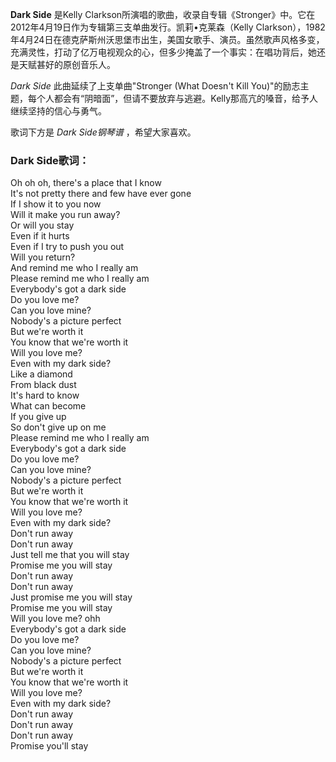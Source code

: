 

**Dark Side** 是Kelly
Clarkson所演唱的歌曲，收录自专辑《Stronger》中。它在2012年4月19日作为专辑第三支单曲发行。凯莉•克莱森（Kelly
Clarkson），1982年4月24日在德克萨斯州沃思堡市出生，美国女歌手、演员。虽然歌声风格多变，充满灵性，打动了亿万电视观众的心，但多少掩盖了一个事实：在唱功背后，她还是天赋甚好的原创音乐人。

_Dark Side_ 此曲延续了上支单曲"Stronger (What Doesn't Kill
You)"的励志主题，每个人都会有“阴暗面”，但请不要放弃与逃避。Kelly那高亢的嗓音，给予人继续坚持的信心与勇气。

歌词下方是 _Dark Side钢琴谱_ ，希望大家喜欢。

### Dark Side歌词：

Oh oh oh, there's a place that I know  
It's not pretty there and few have ever gone  
If I show it to you now  
Will it make you run away?  
Or will you stay  
Even if it hurts  
Even if I try to push you out  
Will you return?  
And remind me who I really am  
Please remind me who I really am  
Everybody's got a dark side  
Do you love me?  
Can you love mine?  
Nobody's a picture perfect  
But we're worth it  
You know that we're worth it  
Will you love me?  
Even with my dark side?  
Like a diamond  
From black dust  
It's hard to know  
What can become  
If you give up  
So don't give up on me  
Please remind me who I really am  
Everybody's got a dark side  
Do you love me?  
Can you love mine?  
Nobody's a picture perfect  
But we're worth it  
You know that we're worth it  
Will you love me?  
Even with my dark side?  
Don't run away  
Don't run away  
Just tell me that you will stay  
Promise me you will stay  
Don't run away  
Don't run away  
Just promise me you will stay  
Promise me you will stay  
Will you love me? ohh  
Everybody's got a dark side  
Do you love me?  
Can you love mine?  
Nobody's a picture perfect  
But we're worth it  
You know that we're worth it  
Will you love me?  
Even with my dark side?  
Don't run away  
Don't run away  
Don't run away  
Promise you'll stay

